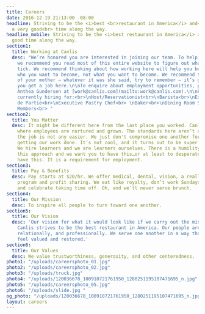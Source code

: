 ```yaml
---
title: Careers
date: 2016-12-19 21:13:00 -08:00
headline: Striving to be the <i>best <br>restaurant in America</i> and<br> having
  a very good<br> time along the way.
headline_mobile: Striving to be the <i>best restaurant in America</i> and have a damn
  good time along the way.
section1:
  title: Working at Canlis
  desc: "We’re honored you are interested in joining our team. To help that process,
    we recommend you read most of this entire website to figure out what makes us
    tick. We recommend thinking about how working here will help you become more of
    who you want to become, not what you want to become. We recommend taking the advice
    of your mother — whatever it was she said, try to remember — it’s going to help
    you get a job here.\n\nTo enquire about employment opportunities, please email
    Anthea Gundersen at [work@canlis.com](mailto:work@canlis.com).\n\nRoles we are
    currently hiring for:<br>\nHost/Reservationist<br>\nBarista<br>\nExpeditor<br>\nChef
    de Partie<br>\nExecutive Pastry Chef<br> \nBaker<br>\nDining Room Service Team
    Members<br> "
section2:
  title: You Matter
  desc: It might be different here from the last place you worked. Canlis is a place
    where employees are nurtured and grown. The standards here aren’t any lower and
    the job is not any easier. We just don't compromise one another for the sake of
    getting our work done. It’s not cool, and it turns out to be super counterproductive.
    We hire learners and we are learners ourselves. There is a humility inherent to
    this approach and we want you to have this…or at least to desperately want to
    have this. It is a requirement for employment.
section3:
  title: Pay & Benefits
  desc: Pay starts at $20/hr. We offer medical, dental, vision, a really legit 401k
    program and profit sharing. We eat like royalty, don’t work Sundays or major holidays,
    and celebrate taking time off. Oh, and we’ll never serve brunch.
section4:
  title: Our Mission
  desc: To inspire all people to turn toward one another.
section5:
  title: Our Vision
  desc: 'Our vision for what it would look like if we carry out the mission perfectly:
    Canlis strives to be the best restaurant in America. Our people are growing emotionally,
    relationally, and professionally. We serve one another in a way that makes people
    feel valued and restored.'
section6:
  title: Our Values
  desc: We value trustworthiness, generosity, and other centeredness.
photo1: "/uploads/careersphoto_01.jpg"
photo2: "/uploads/careersphoto_02.jpg"
photo3: "/uploads/truck.jpg"
photo4: "/uploads/120036678_100910721761950_1280251195107471695_n.jpg"
photo5: "/uploads/careersphoto_05.jpg"
photo6: "/uploads/slide.jpg "
og_photo: "/uploads/120036678_100910721761950_1280251195107471695_n.jpg"
layout: careers
---
```


